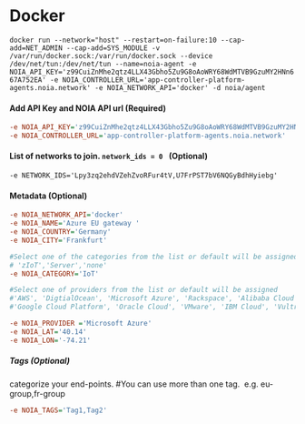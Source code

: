# Docker
```docker run --network="host" --restart=on-failure:10 --cap-add=NET_ADMIN --cap-add=SYS_MODULE -v /var/run/docker.sock:/var/run/docker.sock --device /dev/net/tun:/dev/net/tun --name=noia-agent -e NOIA_API_KEY='z99CuiZnMhe2qtz4LLX43Gbho5Zu9G8oAoWRY68WdMTVB9GzuMY2HNn667A752EA' -e NOIA_CONTROLLER_URL='app-controller-platform-agents.noia.network' -e NOIA_NETWORK_API='docker' -d noia/agent```
#### Add API Key and NOIA API url (Required)
```ini
-e NOIA_API_KEY='z99CuiZnMhe2qtz4LLX43Gbho5Zu9G8oAoWRY68WdMTVB9GzuMY2HNn667A752EA'
-e NOIA_CONTROLLER_URL='app-controller-platform-agents.noia.network'
```
#### List of networks to join. `network_ids = 0 `  (Optional)
`-e NETWORK_IDS='Lpy3zq2ehdVZehZvoRFur4tV,U7FrPST7bV6NQGyBdhHyiebg'`
#### Metadata (Optional)
```ini
-e NOIA_NETWORK_API='docker'
-e NOIA_NAME='Azure EU gateway '
-e NOIA_COUNTRY='Germany'
-e NOIA_CITY='Frankfurt'

#Select one of the categories from the list or default will be assigned 
# 'zIoT','Server','none' 
-e NOIA_CATEGORY='IoT'

#Select one of providers from the list or default will be assigned 
#'AWS', 'DigtialOcean', 'Microsoft Azure', 'Rackspace', 'Alibaba Cloud', 
#'Google Cloud Platform', 'Oracle Cloud', 'VMware', 'IBM Cloud', 'Vultr'. 

-e NOIA_PROVIDER ='Microsoft Azure'
-e NOIA_LAT='40.14'
-e NOIA_LON='-74.21'
```
##### Tags (Optional)
categorize your end-points. #You can use more than one tag.  e.g. eu-group,fr-group
```ini
-e NOIA_TAGS='Tag1,Tag2'
```
